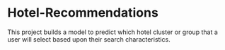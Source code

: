 # Hotel-Recommendations
This project builds a model to predict which hotel cluster or group that a user will select based upon their search characteristics. 
